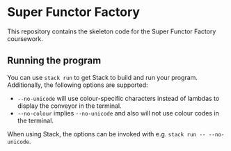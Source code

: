 # Super Functor Factory

This repository contains the skeleton code for the Super Functor Factory coursework.

## Running the program

You can use `stack run` to get Stack to build and run your program. Additionally, the following options are supported:

* `--no-unicode` will use colour-specific characters instead of lambdas to display the conveyor in the terminal.
* `--no-colour` implies `--no-unicode` and also will not use colour codes in the terminal.

When using Stack, the options can be invoked with e.g. `stack run -- --no-unicode`.